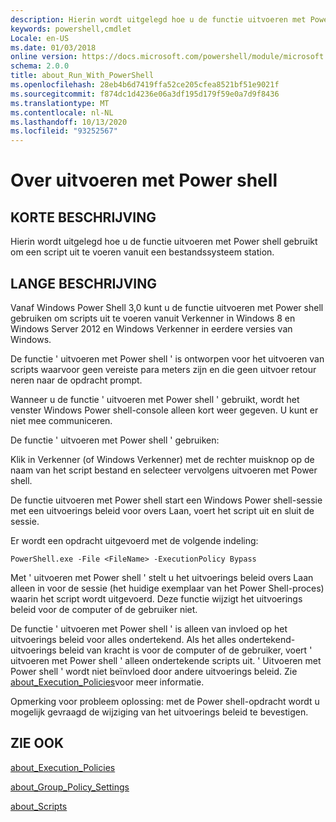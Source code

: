 ```yaml
---
description: Hierin wordt uitgelegd hoe u de functie uitvoeren met Power shell gebruikt om een script uit te voeren vanuit een bestandssysteem station.
keywords: powershell,cmdlet
Locale: en-US
ms.date: 01/03/2018
online version: https://docs.microsoft.com/powershell/module/microsoft.powershell.core/about/about_run_with_powershell?view=powershell-5.1&WT.mc_id=ps-gethelp
schema: 2.0.0
title: about_Run_With_PowerShell
ms.openlocfilehash: 28eb4b6d7419ffa52ce205cfea8521bf51e9021f
ms.sourcegitcommit: f874dc1d4236e06a3df195d179f59e0a7d9f8436
ms.translationtype: MT
ms.contentlocale: nl-NL
ms.lasthandoff: 10/13/2020
ms.locfileid: "93252567"
---
```

# <a name="about-run-with-powershell"></a>Over uitvoeren met Power shell

## <a name="short-description"></a>KORTE BESCHRIJVING

Hierin wordt uitgelegd hoe u de functie uitvoeren met Power shell gebruikt om een script uit te voeren vanuit een bestandssysteem station.

## <a name="long-description"></a>LANGE BESCHRIJVING

Vanaf Windows Power Shell 3,0 kunt u de functie uitvoeren met Power shell gebruiken om scripts uit te voeren vanuit Verkenner in Windows 8 en Windows Server 2012 en Windows Verkenner in eerdere versies van Windows.

De functie ' uitvoeren met Power shell ' is ontworpen voor het uitvoeren van scripts waarvoor geen vereiste para meters zijn en die geen uitvoer retour neren naar de opdracht prompt.

Wanneer u de functie ' uitvoeren met Power shell ' gebruikt, wordt het venster Windows Power shell-console alleen kort weer gegeven. U kunt er niet mee communiceren.

De functie ' uitvoeren met Power shell ' gebruiken:

Klik in Verkenner (of Windows Verkenner) met de rechter muisknop op de naam van het script bestand en selecteer vervolgens uitvoeren met Power shell.

De functie uitvoeren met Power shell start een Windows Power shell-sessie met een uitvoerings beleid voor overs Laan, voert het script uit en sluit de sessie.

Er wordt een opdracht uitgevoerd met de volgende indeling:

```
PowerShell.exe -File <FileName> -ExecutionPolicy Bypass
```

Met ' uitvoeren met Power shell ' stelt u het uitvoerings beleid overs Laan alleen in voor de sessie (het huidige exemplaar van het Power Shell-proces) waarin het script wordt uitgevoerd.
Deze functie wijzigt het uitvoerings beleid voor de computer of de gebruiker niet.

De functie ' uitvoeren met Power shell ' is alleen van invloed op het uitvoerings beleid voor alles ondertekend. Als het alles ondertekend-uitvoerings beleid van kracht is voor de computer of de gebruiker, voert ' uitvoeren met Power shell ' alleen ondertekende scripts uit. ' Uitvoeren met Power shell ' wordt niet beïnvloed door andere uitvoerings beleid. Zie [about_Execution_Policies](about_Execution_Policies.md)voor meer informatie.

Opmerking voor probleem oplossing: met de Power shell-opdracht wordt u mogelijk gevraagd de wijziging van het uitvoerings beleid te bevestigen.

## <a name="see-also"></a>ZIE OOK

[about_Execution_Policies](about_Execution_Policies.md)

[about_Group_Policy_Settings](about_Group_Policy_Settings.md)

[about_Scripts](about_Scripts.md)
